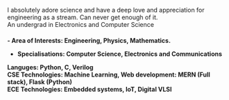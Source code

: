 
<p> I absolutely adore science and have a deep love and appreciation for engineering as a stream. Can never get enough of it. <br>
An undergrad in Electronics and Computer Science<br> </p>

<h4><p>- Area of Interests: Engineering, Physics, Mathematics. <br>
  
- Specialisations: Computer Science, Electronics and Communications <br></p>

 Languges: Python, C, Verilog <br>
 CSE Technologies: Machine Learning, Web development: MERN (Full stack), Flask (Python) <br>
 ECE Technologies: Embedded systems, IoT, Digital VLSI </h4>
 




